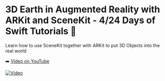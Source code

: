 # 3D Earth in Augmented Reality with ARKit and SceneKit - 4/24 Days of Swift Tutorials 🎄

Learn how to use SceneKit together with ARKit to put 3D Objects into the real world

➡️ [Video on YouTube](https://youtu.be/4aIVHV5Q7a0)

[![Video](https://img.youtube.com/vi/4aIVHV5Q7a0/0.jpg)](https://www.youtube.com/watch?v=4aIVHV5Q7a0)



